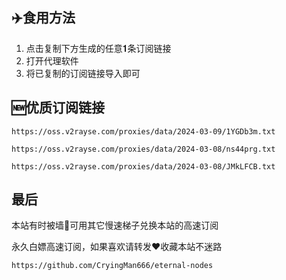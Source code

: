 ## ✈️食用方法
1. 点击复制下方生成的任意𝟏条订阅链接
2. 打开代理软件
3. 将已复制的订阅链接导入即可
## 🆕优质订阅链接
```
https://oss.v2rayse.com/proxies/data/2024-03-09/1YGDb3m.txt
```
```
https://oss.v2rayse.com/proxies/data/2024-03-08/ns44prg.txt
```
```
https://oss.v2rayse.com/proxies/data/2024-03-08/JMkLFCB.txt
```
## 最后
本站有时被墙🚫可用其它慢速梯子兑换本站的高速订阅

永久白嫖高速订阅，如果喜欢请转发❤️收藏本站不迷路
```
https://github.com/CryingMan666/eternal-nodes
```
